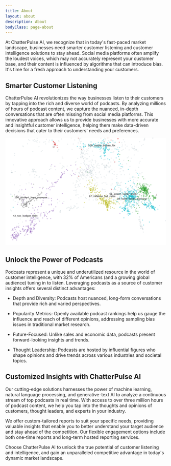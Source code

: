 ```yaml
---
title: About
layout: about
description: About
bodyClass: page-about
---
```


At ChatterPulse AI, we recognize that in today's fast-paced market landscape, businesses need smarter customer listening and customer intelligence solutions to stay ahead. Social media platforms often amplify the loudest voices, which may not accurately represent your customer base, and their content is influenced by algorithms that can introduce bias. It's time for a fresh approach to understanding your customers.

## Smarter Customer Listening

ChatterPulse AI revolutionizes the way businesses listen to their customers by tapping into the rich and diverse world of podcasts. By analyzing millions of hours of podcast content, we capture the nuanced, in-depth conversations that are often missing from social media platforms. This innovative approach allows us to provide businesses with more accurate and insightful customer intelligence, helping them make data-driven decisions that cater to their customers' needs and preferences.

![Topic Analysis](/images/illustrations/Clusters_Screenshot4.png)

## Unlock the Power of Podcasts

Podcasts represent a unique and underutilized resource in the world of customer intelligence, with 32% of Americans (and a growing global audience) tuning in to listen. Leveraging podcasts as a source of customer insights offers several distinct advantages:

- Depth and Diversity: Podcasts host nuanced, long-form conversations that provide rich and varied perspectives.

- Popularity Metrics: Openly available podcast rankings help us gauge the influence and reach of different opinions, addressing sampling bias issues in traditional market research.

- Future-Focused: Unlike sales and economic data, podcasts present forward-looking insights and trends.

- Thought Leadership: Podcasts are hosted by influential figures who shape opinions and drive trends across various industries and societal topics.

## Customized Insights with ChatterPulse AI
Our cutting-edge solutions harnesses the power of machine learning, natural language processing, and generative-text AI to analyze a continuous stream of top podcasts in real time. With access to over three million hours of podcast content, we help you tap into the thoughts and opinions of customers, thought leaders, and experts in your industry.

We offer custom-tailored reports to suit your specific needs, providing valuable insights that enable you to better understand your target audience and stay ahead of the competition. Our flexible engagement options include both one-time reports and long-term hosted reporting services.

Choose ChatterPulse AI to unlock the true potential of customer listening and intelligence, and gain an unparalleled competitive advantage in today's dynamic market landscape.
